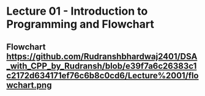 # Lecture 01 - Introduction to Programming and Flowchart
## Flowchart https://github.com/Rudranshbhardwaj2401/DSA_with_CPP_by_Rudransh/blob/e39f7a6c26383c1c2172d634171ef76c6b8c0cd6/Lecture%2001/flowchart.png